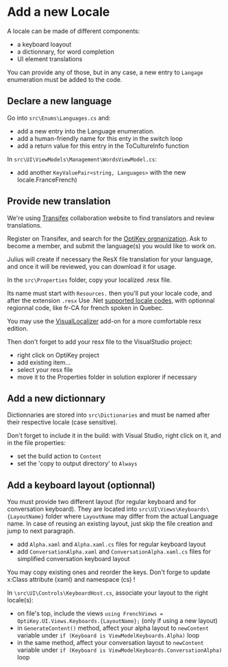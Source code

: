 # Add a new Locale

A locale can be made of different components:

- a keyboard loayout
- a dictionnary, for word completion
- UI element translations

You can provide any of those, but in any case, a new entry to `Langage` enumeration must be added to the code.


## Declare a new language

Go into `src\Enums\Languages.cs` and:

- add a new entry into the Language enumeration.
- add a human-friendly name for this enty in the switch loop
- add a return value for this entry in the ToCultureInfo function

In `src\UI\ViewModels\Management\WordsViewModel.cs`:

- add another `KeyValuePair<string, Languages>` with the new locale.FranceFrench)


## Provide new translation

We're using [Transifex][3] collaboration website to find translators and review translations.

Register on Transifex, and search for the [OptiKey orgnanization][4]. 
Ask to become a member, and submit the language(s) you would like to work on.

Julius will create if necessary the ResX file translation for your language, and once it will be reviewed, 
you can download it for usage.

In the `src\Properties` folder, copy your localized .resx file.

Its name must start with `Resources.` then you'll put your locale code, and after the extension `.resx`
Use .Net [supported locale codes][1], with optionnal regionnal code, like fr-CA for french spoken in Quebec.

You may use the [VisualLocalizer][2] add-on for a more comfortable resx edition.

Then don't forget to add your resx file to the VisualStudio project:

- right click on OptiKey project
- add existing item...
- select your resx file
- move it to the Properties folder in solution explorer if necessary


## Add a new dictionnary

Dictionnaries are stored into `src\Dictionaries` and must be named after their respective locale (case sensitive).

Don't forget to include it in the build: with Visual Studio, right click on it, and in the file properties:

- set the build action to `Content`
- set the 'copy to output directory' to `Always`


## Add a keyboard layout (optionnal)

You must provide two different layout (for regular keyboard and for conversation keyboard).
They are located into `src\UI\Views\Keyboards\{LayoutName}` folder where `LayoutName` may differ from the actual Language name.
In case of reusing an existing layout, just skip the file creation and jump to next paragraph.

- add `Alpha.xaml` and `Alpha.xaml.cs` files for regular keyboard layout
- add `ConversationAlpha.xaml` and `ConversationAlpha.xaml.cs` files for simplified conversation keyboard layout

You may copy existing ones and reorder the keys. Don't forge to update x:Class attribute (xaml) and namespace (cs) !

In `\src\UI\Controls\KeyboardHost.cs`, associate your layout to the right locale(s):

- on file's top, include the views `using FrenchViews = OptiKey.UI.Views.Keyboards.{LayoutName};` (only if using a new layout)
- in `GenerateContent()` method, affect your alpha layout to `newContent` variable under `if (Keyboard is ViewModelKeyboards.Alpha)` loop
- in the same method, affect your conversation layout to `newContent` variable under `if (Keyboard is ViewModelKeyboards.ConversationAlpha)` loop


[1]: https://msdn.microsoft.com/en-us/library/hh441729.aspx
[2]: https://visuallocalizer.codeplex.com/
[3]: https://www.transifex.com
[4]: https://www.transifex.com/optikey/